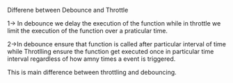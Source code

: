 Differene between Debounce and Throttle

1-> In debounce we delay the execution of the function while in throttle we limit the execution of the
function over a praticular time.

2->In debounce ensure that function is called after particular interval of time while Throtlling ensure the
function get executed once in particular time interval regardless of how amny times a event is triggered.

This is main difference between throttling and debouncing. 